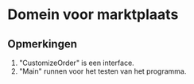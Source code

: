 # Domein voor marktplaats

## Opmerkingen
1. "CustomizeOrder" is een interface.
2. "Main" runnen voor het testen van het programma.
